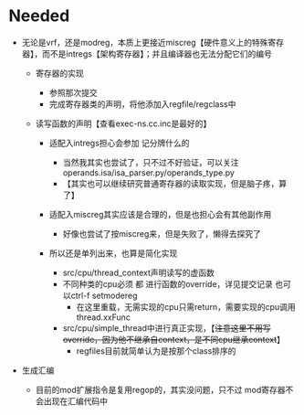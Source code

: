 # Needed

* 无论是vrf，还是modreg，本质上更接近miscreg【硬件意义上的特殊寄存器】，而不是intregs【架构寄存器】；并且编译器也无法分配它们的编号

  * 寄存器的实现

    * 参照那次提交
    * 完成寄存器类的声明，将他添加入regfile/regclass中
  * 读写函数的声明【查看exec-ns.cc.inc是最好的】

    * 适配入intregs担心会参加 记分牌什么的

      * 当然我其实也尝试了，只不过不好验证，可以关注operands.isa/isa_parser.py/operands_type.py
      * 【其实也可以继续研究普通寄存器的读取实现，但是脑子疼，算了】
    * 适配入miscreg其实应该是合理的，但是也担心会有其他副作用

      * 好像也尝试了按miscreg来，但是失败了，懒得去探究了
    * 所以还是单列出来，也算是简化实现

      * src/cpu/thread_context声明读写的虚函数
      * 不同种类的cpu必须 都 进行函数的override，详见提交记录 也可以ctrl-f setmodereg
        * 在这里重载，无需实现的cpu只需return，需要实现的cpu调用thread.xxFunc
      * src/cpu/simple_thread中进行真正实现，【~~注意这里不用写override，因为他不继承自context，是不同cpu继承context~~】
        * regfiles目前就简单认为是按那个class排序的
* 生成汇编

  * 目前的mod扩展指令是复用regop的，其实没问题，只不过 mod寄存器不会出现在汇编代码中
